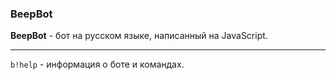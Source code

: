 ### BeepBot
**__BeepBot__** - бот на русском языке, написанный на JavaScript.
___
``b!help`` - информация о боте и командах.
